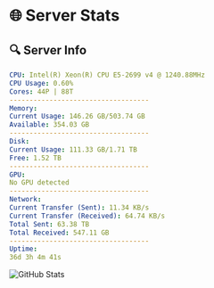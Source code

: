 # 🌐 Server Stats
## 🔍 Server Info
```yaml
CPU: Intel(R) Xeon(R) CPU E5-2699 v4 @ 1240.88MHz
CPU Usage: 0.60%
Cores: 44P | 88T
-----------------------------------
Memory:
Current Usage: 146.26 GB/503.74 GB
Available: 354.03 GB
-----------------------------------
Disk:
Current Usage: 111.33 GB/1.71 TB
Free: 1.52 TB
-----------------------------------
GPU:
No GPU detected
-----------------------------------
Network:
Current Transfer (Sent): 11.34 KB/s
Current Transfer (Received): 64.74 KB/s
Total Sent: 63.38 TB
Total Received: 547.11 GB
-----------------------------------
Uptime:
36d 3h 4m 41s
```
![GitHub Stats](https://img.shields.io/badge/Updated-2025-04-13_00:27:30-blue)